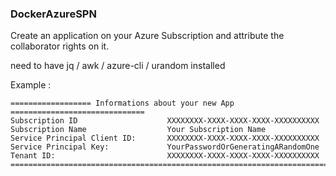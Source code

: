 ### DockerAzureSPN


Create an application on your Azure Subscription and attribute the collaborator rights on it.

need to have jq / awk / azure-cli / urandom installed

Example :

```
================== Informations about your new App ==============================
Subscription ID                    XXXXXXXX-XXXX-XXXX-XXXX-XXXXXXXXXX
Subscription Name                  Your Subscription Name
Service Principal Client ID:       XXXXXXXX-XXXX-XXXX-XXXX-XXXXXXXXXX
Service Principal Key:             YourPasswordOrGeneratingARandomOne
Tenant ID:                         XXXXXXXX-XXXX-XXXX-XXXX-XXXXXXXXXX
=================================================================================
```